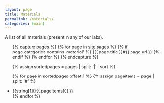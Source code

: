 ```yaml
---
layout: page
title: Materials
permalink: /materials/
categories: [main]
---
```

A list of all materials (present in any of our labs).

<ul>
{% capture pages %}
  {% for page in site.pages %}
	{% if page.categories contains 'material' %}
		|{{ page.title }}#{{ page.url }}
	{% endif %}
  {% endfor %}
{% endcapture %}

{% assign sortedpages = pages | split: '|' | sort %}

{% for page in sortedpages offset:1 %}
    {% assign pageitems = page | split: '#' %}
		<li>
			<a href="{{ site.baseurl }}{{ pageitems[1] }}">{{string[1]}}{{ pageitems[0] }}</a>
		</li>
{% endfor %}
</ul>



<!--
	{% for page in site.pages %}
		{% if page.title %}
			{% if page.categories contains 'material' %}
				<li>
					<a href="{{ page.url }}">{{ page.title }}</a>
				</li>
			{% endif %}
		{% endif %}
	{% endfor %}
-->